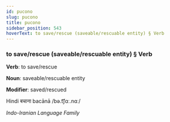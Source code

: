 ```yaml
---
id: pucono
slug: pucono
title: pucono
sidebar_position: 543
hoverText: to save/rescue (saveable/rescuable entity) § Verb
---
```


### to save/rescue (saveable/rescuable entity) § Verb

**Verb**: to save/rescue

**Noun**: saveable/rescuable entity

**Modifier**: saved/rescued

Hindi बचाना bacānā /bə.t͡ʃɑː.nɑː/

*Indo-Iranian Language Family*
